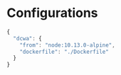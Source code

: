 # Configurations

```js
{
  "dcwa": {
    "from": "node:10.13.0-alpine",
    "dockerfile": "./Dockerfile"
  }
}
```